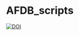 # AFDB_scripts
 
[![DOI](https://zenodo.org/badge/834257572.svg)](https://doi.org/10.5281/zenodo.13942608)
